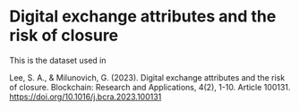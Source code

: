 # Digital exchange attributes and the risk of closure

This is the dataset used in 

Lee, S. A., & Milunovich, G. (2023). Digital exchange attributes and the risk of closure. Blockchain: Research and Applications, 4(2), 1-10. Article 100131. https://doi.org/10.1016/j.bcra.2023.100131
